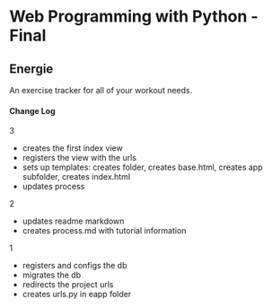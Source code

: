 # Web Programming with Python - Final

## Energie
An exercise tracker for all of your workout needs.

#### Change Log
3
- creates the first index view
- registers the view with the urls
- sets up templates: creates folder, creates base.html, creates app subfolder, creates index.html
- updates process

2
- updates readme markdown
- creates process.md with tutorial information

1
- registers and configs the db
- migrates the db
- redirects the project urls
- creates urls.py in eapp folder

